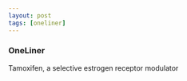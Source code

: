 ```yaml
---
layout: post
tags: [oneliner]
---
```



### OneLiner

Tamoxifen, a selective estrogen receptor modulator
